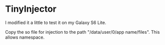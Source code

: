 # TinyInjector
I modified it a little to test it on my Galaxy S6 Lite.

Copy the so file for injection to the path "/data/user/0/app name/files". This allows namespace.
